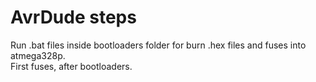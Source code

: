 # AvrDude steps

Run .bat files inside bootloaders folder for burn .hex files and fuses into atmega328p.<br>
First fuses, after bootloaders.
